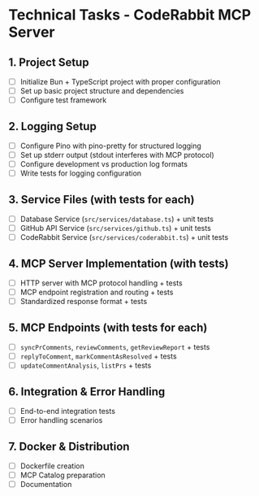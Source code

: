 # Technical Tasks - CodeRabbit MCP Server

## 1. Project Setup
- [ ] Initialize Bun + TypeScript project with proper configuration
- [ ] Set up basic project structure and dependencies
- [ ] Configure test framework

## 2. Logging Setup
- [ ] Configure Pino with pino-pretty for structured logging
- [ ] Set up stderr output (stdout interferes with MCP protocol)
- [ ] Configure development vs production log formats
- [ ] Write tests for logging configuration

## 3. Service Files (with tests for each)
- [ ] Database Service (`src/services/database.ts`) + unit tests
- [ ] GitHub API Service (`src/services/github.ts`) + unit tests
- [ ] CodeRabbit Service (`src/services/coderabbit.ts`) + unit tests

## 4. MCP Server Implementation (with tests)
- [ ] HTTP server with MCP protocol handling + tests
- [ ] MCP endpoint registration and routing + tests
- [ ] Standardized response format + tests

## 5. MCP Endpoints (with tests for each)
- [ ] `syncPrComments`, `reviewComments`, `getReviewReport` + tests
- [ ] `replyToComment`, `markCommentAsResolved` + tests
- [ ] `updateCommentAnalysis`, `listPrs` + tests

## 6. Integration & Error Handling
- [ ] End-to-end integration tests
- [ ] Error handling scenarios

## 7. Docker & Distribution
- [ ] Dockerfile creation
- [ ] MCP Catalog preparation
- [ ] Documentation